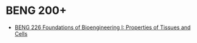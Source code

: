 # BENG 200+
* [BENG 226 Foundations of Bioengineering I: Properties of Tissues and Cells](/Department/BENG/BENG200+/BENG226.md)
